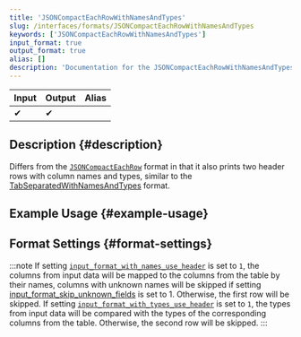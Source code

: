 ```yaml
---
title: 'JSONCompactEachRowWithNamesAndTypes'
slug: /interfaces/formats/JSONCompactEachRowWithNamesAndTypes
keywords: ['JSONCompactEachRowWithNamesAndTypes']
input_format: true
output_format: true
alias: []
description: 'Documentation for the JSONCompactEachRowWithNamesAndTypes format'
---
```


| Input | Output | Alias |
|-------|--------|-------|
| ✔     | ✔      |       |

## Description {#description}

Differs from the [`JSONCompactEachRow`](./JSONCompactEachRow.md) format in that it also prints two header rows with column names and types, similar to the [TabSeparatedWithNamesAndTypes](../TabSeparated/TabSeparatedWithNamesAndTypes.md) format.

## Example Usage {#example-usage}

## Format Settings {#format-settings}

:::note
If setting [`input_format_with_names_use_header`](/operations/settings/settings-formats.md/#input_format_with_names_use_header) is set to `1`,
the columns from input data will be mapped to the columns from the table by their names, columns with unknown names will be skipped if setting [input_format_skip_unknown_fields](/operations/settings/settings-formats.md/#input_format_skip_unknown_fields) is set to 1.
Otherwise, the first row will be skipped.
If setting [`input_format_with_types_use_header`](/operations/settings/settings-formats.md/#input_format_with_types_use_header) is set to `1`,
the types from input data will be compared with the types of the corresponding columns from the table. Otherwise, the second row will be skipped.
:::